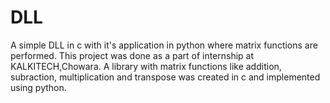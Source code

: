 # DLL
A simple DLL in c with it's application in python where matrix functions are performed.
This project was done as a part of internship at KALKITECH,Chowara. 
A library with matrix functions like addition, subraction, multiplication and transpose was created in c and implemented using python.
